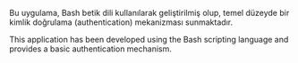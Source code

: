 Bu uygulama, Bash betik dili kullanılarak geliştirilmiş olup, temel düzeyde bir kimlik doğrulama (authentication) mekanizması sunmaktadır.



This application has been developed using the Bash scripting language and provides a basic authentication mechanism.
